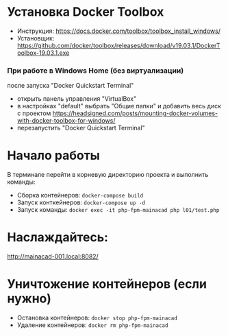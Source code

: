 # Установка Docker Toolbox
- Инструкция: https://docs.docker.com/toolbox/toolbox_install_windows/
- Установщик: https://github.com/docker/toolbox/releases/download/v19.03.1/DockerToolbox-19.03.1.exe

### При работе в Windows Home (без виртуализации)

после запуска "Docker Quickstart Terminal"
- открыть панель управления "VirtualBox"
- в настройках "default" выбрать "Общие папки" и добавить весь диск с проектом https://headsigned.com/posts/mounting-docker-volumes-with-docker-toolbox-for-windows/
- перезапустить "Docker Quickstart Terminal"

# Начало работы
В терминале перейти в корневую директорию проекта и выполнить команды:
- Сборка контейнеров: `docker-compose build`
- Запуск конткейнеров: `docker-compose up -d`
- Запуск команды: `docker exec -it php-fpm-mainacad php l01/test.php`

# Наслаждайтесь:
http://mainacad-001.local:8082/

# Уничтожение контейнеров (если нужно)
- Остановка контейнеров: `docker stop php-fpm-mainacad`
- Удаление контейнеров: `docker rm php-fpm-mainacad`